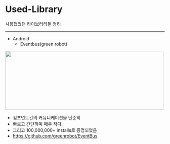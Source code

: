 # Used-Library
사용했었던 라이브러리들 정리

------



- Android 
  - Eventbus(green robot)

<img src="![eventbus](https://user-images.githubusercontent.com/23210964/42363189-8cba5544-8131-11e8-9663-1d9278e30d5a.png)
" width="500" height="187" style="max-width:100%;">

- 컴포넌트간의 커뮤니케이션을 단순히
- 빠르고 간단하며 매우 작다. 
- 그리고 100,000,000+ installs로 증명되었음
- https://github.com/greenrobot/EventBus





